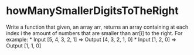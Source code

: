 # howManySmallerDigitsToTheRight
Write a function that given, an array arr, returns an array containing at each index i the amount of numbers that are smaller than arr[i] to the right.  For example:  * Input [5, 4, 3, 2, 1] => Output [4, 3, 2, 1, 0] * Input [1, 2, 0] => Output [1, 1, 0]
